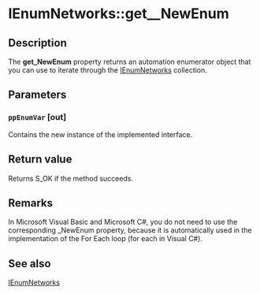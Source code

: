 # IEnumNetworks::get__NewEnum

## Description

The **get_NewEnum** property returns an automation enumerator object that you can use to iterate through the [IEnumNetworks](https://learn.microsoft.com/windows/desktop/api/netlistmgr/nn-netlistmgr-ienumnetworks) collection.

## Parameters

### `ppEnumVar` [out]

Contains the new instance of the implemented interface.

## Return value

Returns S_OK if the method succeeds.

## Remarks

In Microsoft Visual Basic and Microsoft C#, you do not need to use the corresponding _NewEnum property, because it is automatically used in the implementation of the For Each loop (for each in Visual C#).

## See also

[IEnumNetworks](https://learn.microsoft.com/windows/desktop/api/netlistmgr/nn-netlistmgr-ienumnetworks)